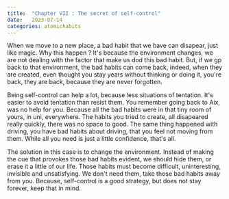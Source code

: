 ```yaml
---
title:  "Chapter VII : The secret of self-control"
date:   2023-07-14
categories: atomichabits
---
```

When we move to a new place, a bad habit that we have can disapear, just like magic. Why this happen ? It's because the environment changes, we are not dealing with the factor that make us dod this bad habit. But, if we gp back to that environment, the bad habits can come back, indeed, when they are created, even thought you stay years without thinking or doing it, you're back, they are back, because they are never forgotten.

Being self-control can help a lot, because less situations of tentation. It's easier to avoid tentation than resist them. You remember going back to Aix, was no help for you. Because all the bad habits were in that tiny room of yours, in uni, everywhere. The habits you tried to create, all disapeared really quickly, there was no space to good. The same thing happened with driving, you have bad habits about driving, that you feel not moving from them. While all you need is just a little confidence, that's all.

The solution in this case is to change the environment. Instead of making the cue that provokes those bad habits evident, we should hide them, or erase it a little of our life. Those habits must become difficult, uninteresting, invisible and unsatisfying.  We don't need them, take those bad habits away from you. Because, self-control is a good strategy, but does not stay forever, keep that in mind.
